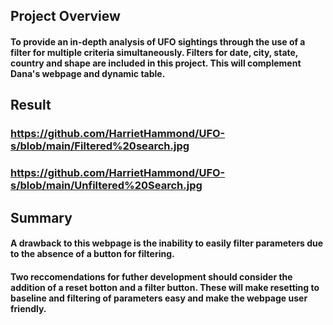 ## Project Overview

#### To provide an in-depth analysis of UFO sightings through the use of a filter for multiple criteria simultaneously. Filters for date, city, state, country and shape are included in this project. This will complement Dana's webpage and dynamic table.

## Result


### https://github.com/HarrietHammond/UFO-s/blob/main/Filtered%20search.jpg

### https://github.com/HarrietHammond/UFO-s/blob/main/Unfiltered%20Search.jpg


## Summary

####  A drawback to this webpage is the inability to easily filter parameters due to the absence of a button for filtering. 

#### Two reccomendations for futher development should consider the addition of a reset botton and a filter button. These will make resetting to baseline and filtering of parameters easy and make the webpage user friendly.
